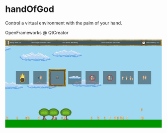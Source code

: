 # handOfGod
Control a virtual environment with the palm of your hand.

OpenFrameworks @ QtCreator

![alt tag](https://github.com/gvpm/handOfGod/blob/master/Example.png)
